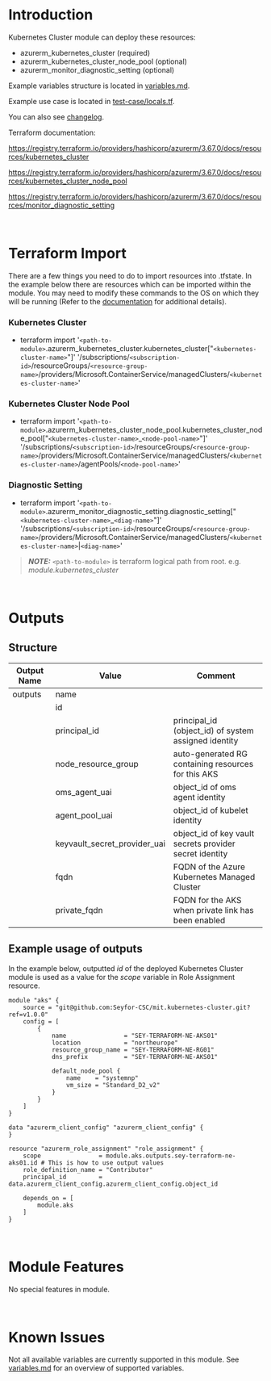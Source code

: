 # Introduction
Kubernetes Cluster module can deploy these resources:
* azurerm_kubernetes_cluster (required)
* azurerm_kubernetes_cluster_node_pool (optional)
* azurerm_monitor_diagnostic_setting (optional)

Example variables structure is located in [variables.md](variables.md).

Example use case is located in [test-case/locals.tf](test-case/locals.tf).

You can also see [changelog](changelog.md).

Terraform documentation:

https://registry.terraform.io/providers/hashicorp/azurerm/3.67.0/docs/resources/kubernetes_cluster

https://registry.terraform.io/providers/hashicorp/azurerm/3.67.0/docs/resources/kubernetes_cluster_node_pool

https://registry.terraform.io/providers/hashicorp/azurerm/3.67.0/docs/resources/monitor_diagnostic_setting

&nbsp;

# Terraform Import
There are a few things you need to do to import resources into .tfstate. In the example below there are resources which can be imported within the module. You may need to modify these commands to the OS on which they will be running (Refer to the [documentation](https://developer.hashicorp.com/terraform/cli/commands/import#example-import-into-resource-configured-with-for_each) for additional details).
### Kubernetes Cluster
* terraform import '`<path-to-module>`.azurerm_kubernetes_cluster.kubernetes_cluster["`<kubernetes-cluster-name>`"]' '/subscriptions/`<subscription-id>`/resourceGroups/`<resource-group-name>`/providers/Microsoft.ContainerService/managedClusters/`<kubernetes-cluster-name>`'
### Kubernetes Cluster Node Pool
* terraform import '`<path-to-module>`.azurerm_kubernetes_cluster_node_pool.kubernetes_cluster_node_pool["`<kubernetes-cluster-name>`_`<node-pool-name>`"]' '/subscriptions/`<subscription-id>`/resourceGroups/`<resource-group-name>`/providers/Microsoft.ContainerService/managedClusters/`<kubernetes-cluster-name>`/agentPools/`<node-pool-name>`'
### Diagnostic Setting
* terraform import '`<path-to-module>`.azurerm_monitor_diagnostic_setting.diagnostic_setting["`<kubernetes-cluster-name>`_`<diag-name>`"]' '/subscriptions/`<subscription-id>`/resourceGroups/`<resource-group-name>`/providers/Microsoft.ContainerService/managedClusters/`<kubernetes-cluster-name>`|`<diag-name>`'

 > **_NOTE:_** `<path-to-module>` is terraform logical path from root. e.g. _module.kubernetes\_cluster_

&nbsp;

# Outputs
## Structure

| Output Name | Value                        | Comment                                                 |
| ----------- | ---------------------------- | ------------------------------------------------------- |
| outputs     | name                         |                                                         |
|             | id                           |                                                         |
|             | principal_id                 | principal_id (object_id) of system assigned identity    |
|             | node_resource_group          | auto-generated RG containing resources for this AKS     |
|             | oms_agent_uai                | object_id of oms agent identity                         |
|             | agent_pool_uai               | object_id of kubelet identity                           |
|             | keyvault_secret_provider_uai | object_id of key vault secrets provider secret identity |
|             | fqdn                         | FQDN of the Azure Kubernetes Managed Cluster            |
|             | private_fqdn                 | FQDN for the AKS when private link has been enabled     |


## Example usage of outputs
In the example below, outputted _id_ of the deployed Kubernetes Cluster module is used as a value for the _scope_ variable in Role Assignment resource.
```
module "aks" {
    source = "git@github.com:Seyfor-CSC/mit.kubernetes-cluster.git?ref=v1.0.0"
    config = [
        {
            name                = "SEY-TERRAFORM-NE-AKS01"
            location            = "northeurope"
            resource_group_name = "SEY-TERRAFORM-NE-RG01"
            dns_prefix          = "SEY-TERRAFORM-NE-AKS01"

            default_node_pool {
                name    = "systemnp"
                vm_size = "Standard_D2_v2"
            }
        }
    ]
}

data "azurerm_client_config" "azurerm_client_config" {
}

resource "azurerm_role_assignment" "role_assignment" {
    scope                = module.aks.outputs.sey-terraform-ne-aks01.id # This is how to use output values
    role_definition_name = "Contributor"
    principal_id         = data.azurerm_client_config.azurerm_client_config.object_id

    depends_on = [
        module.aks
    ]
}
```

&nbsp;

# Module Features
No special features in module.

&nbsp;

# Known Issues
Not all available variables are currently supported in this module. See [variables.md](variables.md) for an overview of supported variables.
